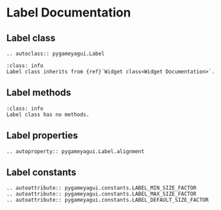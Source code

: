 # Label Documentation

## Label class
```{eval-rst} 
.. autoclass:: pygameyagui.Label
```

```{admonition} Inheritance
:class: info 
Label class inherits from {ref}`Widget class<Widget Documentation>`.
```

## Label methods
```{admonition} Nothing to see here
:class: info 
Label class has no methods.
```

## Label properties
```{eval-rst}
.. autoproperty:: pygameyagui.Label.alignment
```

## Label constants
```{eval-rst}
.. autoattribute:: pygameyagui.constants.LABEL_MIN_SIZE_FACTOR
.. autoattribute:: pygameyagui.constants.LABEL_MAX_SIZE_FACTOR
.. autoattribute:: pygameyagui.constants.LABEL_DEFAULT_SIZE_FACTOR
```